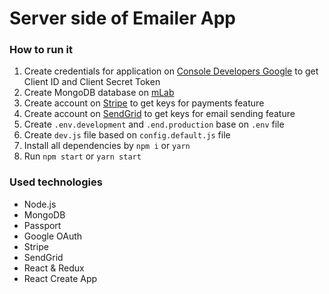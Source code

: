 # Server side of Emailer App 
### How to run it
1. Create credentials for application on [Console Developers Google](https://console.developers.google.com) to get Client ID and Client Secret Token
1. Create MongoDB database on [mLab](https://mlab.com/)
1. Create account on [Stripe](stripe.com) to get keys for payments feature
1. Create account on [SendGrid](sendgrid.com) to get keys for email sending feature
1. Create `.env.development` and `.end.production` base on `.env` file
1. Create `dev.js` file based on `config.default.js` file
1. Install all dependencies by `npm i` or `yarn`
1. Run `npm start` or `yarn start`

### Used technologies
* Node.js
* MongoDB
* Passport
* Google OAuth
* Stripe
* SendGrid
* React & Redux
* React Create App

